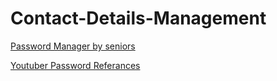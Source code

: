 # Contact-Details-Management

[Password Manager by seniors](https://github.com/anushkashelke/Password-Manager/blob/main/Code)

[Youtuber Password Referances](https://www.youtube.com/watch?v=KQjf9get6PE&feature=youtu.be)
